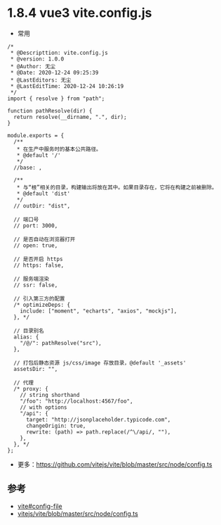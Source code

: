 # 1.8.4 vue3 vite.config.js

- 常用

```
/*
 * @Descripttion: vite.config.js
 * @version: 1.0.0
 * @Author: 无尘
 * @Date: 2020-12-24 09:25:39
 * @LastEditors: 无尘
 * @LastEditTime: 2020-12-24 10:26:19
 */
import { resolve } from "path";

function pathResolve(dir) {
  return resolve(__dirname, ".", dir);
}

module.exports = {
  /**
   * 在生产中服务时的基本公共路径。
   * @default '/'
   */
  //base: ,

  /**
   * 与“根”相关的目录，构建输出将放在其中。如果目录存在，它将在构建之前被删除。
   * @default 'dist'
   */
  // outDir: "dist",

  // 端口号
  // port: 3000,

  // 是否自动在浏览器打开
  // open: true,

  // 是否开启 https
  // https: false,

  // 服务端渲染
  // ssr: false,

  // 引入第三方的配置
  /* optimizeDeps: {
    include: ["moment", "echarts", "axios", "mockjs"],
  }, */

  // 目录别名
  alias: {
    "/@/": pathResolve("src"),
  },

  // 打包后静态资源 js/css/image 存放目录，@default '_assets'
  assetsDir: "",

  // 代理
  /* proxy: {
    // string shorthand
    "/foo": "http://localhost:4567/foo",
    // with options
    "/api": {
      target: "http://jsonplaceholder.typicode.com",
      changeOrigin: true,
      rewrite: (path) => path.replace(/^\/api/, ""),
    },
  }, */
};
```

- 更多：https://github.com/vitejs/vite/blob/master/src/node/config.ts


## 参考

- [vite#config-file](https://github.com/vitejs/vite#config-file)
- [vitejs/vite/blob/master/src/node/config.ts](https://github.com/vitejs/vite/blob/master/src/node/config.ts)
